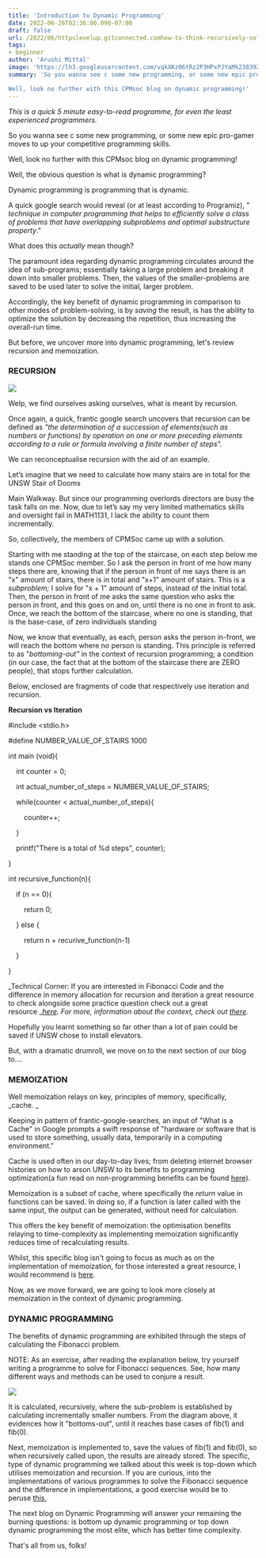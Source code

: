 ```yaml
---
title: 'Introduction to Dynamic Programming'
date: 2022-06-26T02:36:00.090-07:00
draft: false
url: /2022/06/httpslevelup.gitconnected.comhow-to-think-recursively-solving-recursion-problems-in-4-steps-95a6d07aa866.html
tags: 
- beginner
author: 'Arushi Mittal'
image: 'https://lh3.googleusercontent.com/vqkXKz06tRz2P3HPxPJYaMk23839Zh4sLCMeI8GrDNouzcCz1A9CXwYRoPz2O8Ap56CXZO-2MZXXCYvDA7mAJ9frkQCEhjqw_UQ-hNGtr86HtuMLEehz0PL8NgHbNPDXzFhs1s9N0xW1qQxSYw'
summary: 'So you wanna see c some new programming, or some new epic pro-gamer moves to up your competitive programming skills.

Well, look no further with this CPMsoc blog on dynamic programming!'
---
```


_This is a quick 5 minute easy-to-read programme, for even the least experienced programmers._

  

So you wanna see c some new programming, or some new epic pro-gamer moves to up your competitive programming skills.

Well, look no further with this CPMsoc blog on dynamic programming!

  

Well, the obvious question is what is dynamic programming?

  

Dynamic programming is programming that is dynamic.

  

A quick google search would reveal (or at least according to Programiz), " _technique in computer programming that helps to efficiently solve a class of problems that have overlapping subproblems and optimal substructure property_."

  

What does this _actually_ mean though?

  

The paramount idea regarding dynamic programming circulates around the idea of sub-programs; essentially taking a large problem and breaking it down into smaller problems. Then, the values of the smaller-problems are saved to be used later to solve the initial, larger problem.

  

Accordingly, the key benefit of dynamic programming in comparison to other modes of problem-solving, is by _saving_ the result, is has the ability to optimize the solution by decreasing the repetition, thus increasing the overall-run time.

  

But before, we uncover more into dynamic programming, let's review recursion and memoization.

  

### RECURSION

![](https://lh3.googleusercontent.com/YGtOemhagb-61GvB-_ZvdQ4FN5urs02gQ42rlgnPnORcncE4tGbcesnwdXxVBWYhBW73oDqEiTx0Veg2LGNUOahoGO6AcQ7Zvg30KoE8ZncyON9PdZR0v8Lcc89_i0JTwNDQ6ocnHs-RFAoc0w)

  

  

Welp, we find ourselves asking ourselves, what is meant by recursion.

  

Once again, a quick, frantic google search uncovers that recursion can be defined as _"the determination of a succession of elements(such as numbers or functions) by operation on one or more preceding elements according to a rule or formula involving a finite number of steps"._

  

We can reconceptualise recursion with the aid of an example.

  

Let’s imagine that we need to calculate how many stairs are in total for the UNSW Stair of Dooms

Main Walkway. But since our programming overlords directors are busy the task falls on me. Now, due to let’s say my very limited mathematics skills and oversight fail in MATH1131, I lack the ability to count them incrementally. 

  

So, collectively, the members of CPMSoc came up with a solution.

  

Starting with me standing at the top of the staircase, on each step below me stands one CPMSoc member. So I ask the person in front of me how many steps there are, knowing that if the person in front of me says there is an "x" amount of stairs, there is in total and "x+1" amount of stairs. This is a _subproblem;_ I solve for "x + 1" amount of steps, instead of the initial total. Then, the person in front of me asks the same question who asks the person in front, and this goes on and on, until there is no one in front to ask. Once, we reach the bottom of the staircase, where no one is standing, that is the base-case, of zero individuals standing

  

Now, we know that eventually, as each, person asks the person in-front, we will reach the bottom where no person is standing. This principle is referred to as "_bottoming-out"_ in the context of recursion programming; a condition (in our case, the fact that at the bottom of the staircase there are ZERO people), that stops further calculation.

  

Below, enclosed are fragments of code that respectively use iteration and recursion. 

  

**Recursion vs Iteration**

#include  <stdio.h>

  

#define NUMBER\_VALUE\_OF\_STAIRS 1000

  

int main (void){

    int counter = 0;

    int actual\_number\_of\_steps = NUMBER\_VALUE\_OF\_STAIRS;

  

    while(counter < actual\_number\_of\_steps){

        counter++;

    }

  

    printf("There is a total of %d steps", counter);

}

  

  

  

int recursive\_function(n){

    if (n == 0){

        return 0;

    } else {

        return n + recurive\_function(n-1)

    }

}

  

  

  

_Technical Corner: If you are interested in Fibonacci Code and the difference in memory allocation for recursion and iteration a great resource to check alongside some practice question check out a great resource __[here](https://www.geeksforgeeks.org/recursion/). For more, information about the context, check out [there](https://levelup.gitconnected.com/how-to-think-recursively-solving-recursion-problems-in-4-steps-95a6d07aa866)._

  

Hopefully you learnt something so far other than a lot of pain could be saved if UNSW chose to install elevators. 

  

But, with a dramatic drumroll, we move on to the next section of our blog to....

  

  

### MEMOIZATION

Well memoization relays on key, principles of memory, specifically, _cache. _

Keeping in pattern of frantic-google-searches, an input of "What is a Cache" in Google prompts a swift response of "hardware or software that is used to store something, usually data, temporarily in a computing environment."

  

Cache is used often in our day-to-day lives; from deleting internet browser histories on how to arson UNSW to its benefits to programming optimization(a fun read on non-programming benefits can be found [here](https://auth0.com/blog/what-is-caching-and-how-it-works/)). 

  

Memoization is a subset of cache, where specifically the _return_ value in functions can be saved. In doing so, if a function is later called with the same input, the output can be generated, without need for calculation. 

  

This offers the key benefit of memoization: the optimisation benefits relaying to time-complexity as implementing memoization significantly reduces time of recalculating results. 

  

Whilst, this specific blog isn't going to focus as much as on the implementation of memoization, for those interested a great resource, I would recommend is [here](https://www.interviewcake.com/concept/java/memoization).

  

Now, as we move forward, we are going to look more closely at memoization in the context of dynamic programming.

### DYNAMIC PROGRAMMING

The benefits of dynamic programming are exhibited through the steps of calculating the Fibonacci problem. 

  

NOTE: As an exercise, after reading the explanation below, try yourself writing a programme to solve for Fibonacci sequences. See, how many different ways and methods can be used to conjure a result.

![](https://lh3.googleusercontent.com/vqkXKz06tRz2P3HPxPJYaMk23839Zh4sLCMeI8GrDNouzcCz1A9CXwYRoPz2O8Ap56CXZO-2MZXXCYvDA7mAJ9frkQCEhjqw_UQ-hNGtr86HtuMLEehz0PL8NgHbNPDXzFhs1s9N0xW1qQxSYw)

  

  

It is calculated, recursively, where the sub-problem is established by calculating incrementally smaller numbers. From the diagram above, it evidences how it "bottoms-out", until it reaches base cases of fib(1) and fib(0).

  

Next, memoization is implemented to, save the values of fib(1) and fib(0), so when recursively called upon, the results are already stored. The specific, type of dynamic programming we talked about this week is top-down which utilises memoization and recursion. If you are curious, into the implementations of various programmes to solve the Fibonacci sequence and the difference in implementations, a good exercise would be to peruse [this](https://www.geeksforgeeks.org/program-for-nth-fibonacci-number/), 

  

The next blog on Dynamic Programming will answer your remaining the burning questions: is bottom up dynamic programming or top down dynamic programming the most elite, which has better time complexity. 

  
That's all from us, folks!